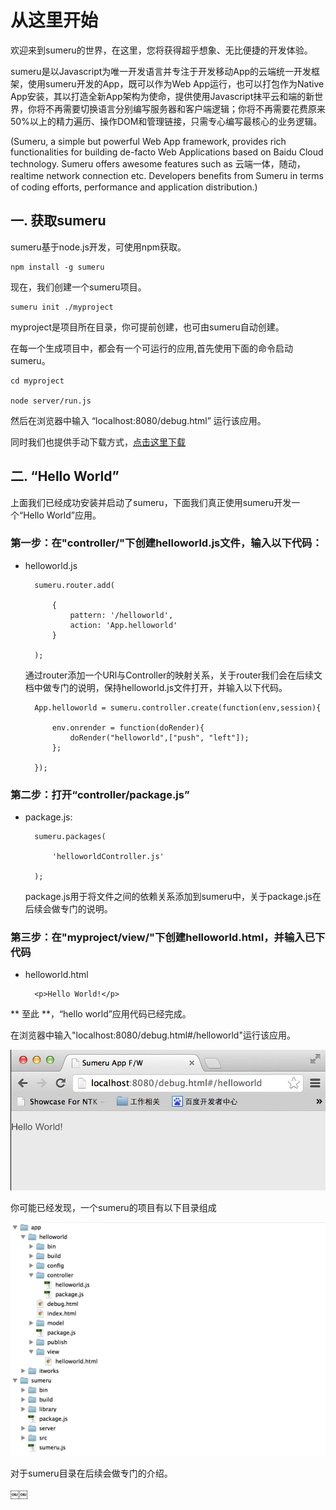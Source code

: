 # 从这里开始



欢迎来到sumeru的世界，在这里，您将获得超乎想象、无比便捷的开发体验。

sumeru是以Javascript为唯一开发语言并专注于开发移动App的云端统一开发框架，使用sumeru开发的App，既可以作为Web App运行，也可以打包作为Native App安装，其以打造全新App架构为使命，提供使用Javascript抹平云和端的新世界，你将不再需要切换语言分别编写服务器和客户端逻辑；你将不再需要花费原来50%以上的精力遍历、操作DOM和管理链接，只需专心编写最核心的业务逻辑。


(Sumeru, a simple but powerful Web App framework, provides rich functionalities for building de-facto Web Applications based on Baidu Cloud technology. Sumeru offers awesome features such as 云端一体，随动，realtime network connection etc. Developers beneﬁts from Sumeru in terms of coding efforts, performance and application distribution.)


## 一. 获取sumeru

sumeru基于node.js开发，可使用npm获取。

	npm install -g sumeru
	
现在，我们创建一个sumeru项目。

	sumeru init ./myproject
	
myproject是项目所在目录，你可提前创建，也可由sumeru自动创建。
	
在每一个生成项目中，都会有一个可运行的应用,首先使用下面的命令启动sumeru。

	cd myproject
	
	node server/run.js
	
然后在浏览器中输入 “localhost:8080/debug.html” 运行该应用。

同时我们也提供手动下载方式，[点击这里下载](http://baidu.com)


## 二. “Hello World”


上面我们已经成功安装并启动了sumeru，下面我们真正使用sumeru开发一个“Hello World”应用。


### 第一步：在"controller/"下创建helloworld.js文件，输入以下代码：

* helloworld.js


		sumeru.router.add(

			{
				pattern: '/helloworld',
				action: 'App.helloworld'
			}

		);

	通过router添加一个URl与Controller的映射关系，关于router我们会在后续文档中做专门的说明，保持helloworld.js文件打开，并输入以下代码。
	
		App.helloworld = sumeru.controller.create(function(env,session){

			env.onrender = function(doRender){
				doRender("helloworld",["push", "left"]);
			};

		});	
	
### 第二步：打开“controller/package.js”


* package.js:

		sumeru.packages(

			'helloworldController.js'

		);

	package.js用于将文件之间的依赖关系添加到sumeru中，关于package.js在后续会做专门的说明。

	

### 第三步：在"myproject/view/"下创建helloworld.html，并输入已下代码

* helloworld.html

	
		<p>Hello World!</p>
		
** 至此 **，“hello world”应用代码已经完成。

在浏览器中输入"localhost:8080/debug.html#/helloworld"运行该应用。

![](images/intro_2_1.png)


你可能已经发现，一个sumeru的项目有以下目录组成

![](images/intro_2_2.png)

对于sumeru目录在后续会做专门的介绍。
	

	







￼￼

 
	